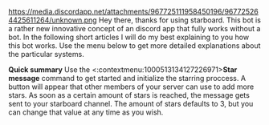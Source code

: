 https://media.discordapp.net/attachments/967725111958450196/967725264425611264/unknown.png
Hey there, thanks for using starboard.
This bot is a rather new innovative concept of an discord app that fully works without a bot.
In the following short articles I will do my best explaining to you how this bot works. Use the menu below to get more detailed explanations about the particular systems.

**Quick summary**
Use the <:contextmenu:1000513134127226971>**Star message** command to get started and initialize the starring proccess. A button will appear that other members of your server can use to add more stars.
As soon as a certain amount of stars is reached, the message gets sent to your starboard channel. The amount of stars defaults to 3, but you can change that value at any time as you wish.

